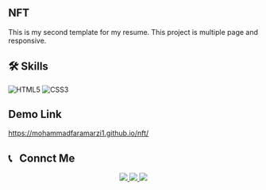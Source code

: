 ## NFT

This is my second template for my resume. This project is multiple page and responsive.


## 🛠 Skills
![HTML5](https://img.shields.io/badge/html5-%23E34F26.svg?style=for-the-badge&logo=html5&logoColor=white) ![CSS3](https://img.shields.io/badge/css3-%231572B6.svg?style=for-the-badge&logo=css3&logoColor=white)

## Demo Link

https://mohammadfaramarzi1.github.io/nft/

<h2>📞 &nbsp; Connct Me </h2>

<p align="center">
  <a href="https://www.linkedin.com/in/mohammadfaramarzi/">
    <img src="https://img.shields.io/badge/Linkedin-MoHAMMAD FARAMARZI-yellow?style=flat&logo=linkedin" />
  </a>
  <a href="https://instagram.com/_mofficail1/">
    <img src="https://img.shields.io/badge/Instagram-@_MOFFICIAL1-red?style=flat&logo=instagram" />
  </a>
  <a href="https://t.me/faramarzi_dev/">
    <img src="https://img.shields.io/badge/Telegram-@FARAMARZI_DEV-blue?style=flat&logo=telegram" />
  </a>
</p>
